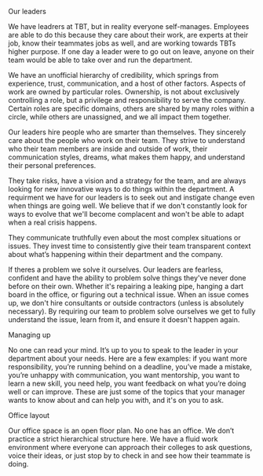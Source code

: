 Our leaders 

We have leadrers at TBT, but in reality everyone self-manages. Employees are able to do this because they care about their work, are experts at their job, know their teammates jobs as well, and are working towards TBTs higher purpose. If one day a leader were to go out on leave, anyone on their team would be able to take over and run the department. 

We have an unofficial hierarchy of credibility, which springs from experience, trust, communication, and a host of other factors. Aspects of work are owned by particular roles. Ownership, is not about exclusively controlling a role, but a privilege and responsibility to serve the company. Certain roles are specific domains, others are shared by many roles within a circle, while others are unassigned, and we all impact them together.  

Our leaders hire people who are smarter than themselves. They sincerely care about the people who work on their team. They strive to understand who their team members are inside and outside of work, their communication styles, dreams, what makes them happy, and understand their personal preferences. 

They take risks, have a vision and a strategy for the team, and are always looking for new innovative ways to do things within the department. A requirment we have for our leaders is to seek out and instigate change even when things are going well. We believe that if we don't constantly look for ways to evolve that we'll become complacent and won't be able to adapt when a real crisis happens. 

They communicate truthfully even about the most complex situations or issues. They invest time to consistently give their team transparent context about what’s happening within their department and the company. 

If theres a problem we solve it ourselves. Our leaders are fearless, confident and have the ability to problem solve things they've never done before on their own. Whether it's repairing a leaking pipe, hanging a dart board in the office, or figuring out a technical issue. When an issue comes up, we don't hire consultants or outside contractors (unless is absolutely necessary). By requiring our team to problem solve ourselves we get to fully understand the issue, learn from it, and ensure it doesn't happen again. 

Managing up
 
No one can read your mind. It’s up to you to speak to the leader in your department about your needs. Here are a few examples: if you want more responsibility, you’re running behind on a deadline, you’ve made a mistake, you’re unhappy with communication, you want mentorship, you want to learn a new skill, you need help, you want feedback on what you’re doing well or can improve. These are just some of the topics that your manager wants to know about and can help you with, and it's on you to ask. 

Office layout 
 
Our office space is an open floor plan. No one has an office. We don’t practice a strict hierarchical structure here. We have a fluid work environment where everyone can approach their colleges to ask questions, voice their ideas, or just stop by to check in and see how their teammate is doing. 
